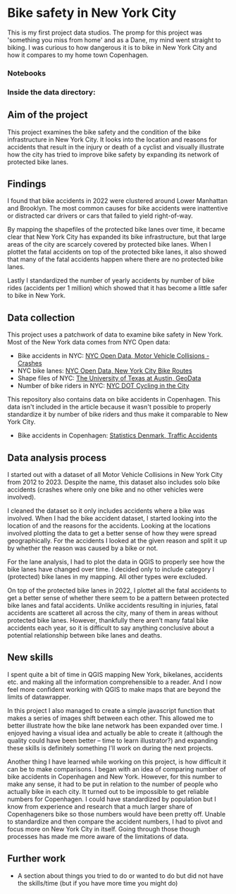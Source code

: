 # Bike safety in New York City

This is my first project data studios. The promp for this project was 'something you miss from home' and as a Dane, my mind went straight to biking. I was curious to how dangerous it is to bike in New York City and how it compares to my home town Copenhagen.

### Notebooks

### Inside the data directory:


## Aim of the project
This project examines the bike safety and the condition of the bike infrastructure in New York City. It looks into the location and reasons for accidents that result in the injury or death of a cyclist and visually illustrate how the city has tried to improve bike safety by expanding its network of protected bike lanes.

## Findings
I found that bike accidents in 2022 were clustered around Lower Manhattan and Brooklyn. The most common causes for bike accidents were inattentive or distracted car drivers or cars that failed to yield right-of-way.

By mapping the shapefiles of the protected bike lanes over time, it became clear that New York City has expanded its bike infrastructure, but that large areas of the city are scarcely covered by protected bike lanes. When I plottet the fatal accidents on top of the protected bike lanes, it also showed that many of the fatal accidents happen where there are no protected bike lanes.  

Lastly I standardized the number of yearly accidents by number of bike rides (accidents per 1 million) which showed that it has become a little safer to bike in New York. 

## Data collection
This project uses a patchwork of data to examine bike safety in New York. Most of the New York data comes from NYC Open data:

- Bike accidents in NYC: [NYC Open Data, Motor Vehicle Collisions - Crashes](https://data.cityofnewyork.us/Public-Safety/Motor-Vehicle-Collisions-Crashes/h9gi-nx95)
- NYC bike lanes: [NYC Open Data, New York City Bike Routes](https://data.cityofnewyork.us/Transportation/New-York-City-Bike-Routes/7vsa-caz7#revert)
- Shape files of NYC: [The University of Texas at Austin, GeoData](https://geodata.lib.utexas.edu/?f%5Bdc_format_s%5D%5B%5D=Shapefile&f%5Bdct_spatial_sm%5D%5B%5D=New+York%2C+New+York%2C+United+States&per_page=50)
- Number of bike riders in NYC: [NYC DOT Cycling in the City](https://www.nyc.gov/html/dot/html/bicyclists/cyclinginthecity.shtml)

This repository also contains data on bike accidents in Copenhagen. This data isn't included in the article because it wasn't possible to properly standardize it by number of bike riders and thus make it comparable to New York City.
- Bike accidents in Copenhagen: [Statistics Denmark, Traffic Accidents](https://www.statistikbanken.dk/20056)

## Data analysis process
I started out with a dataset of all Motor Vehicle Collisions in New York City from 2012 to 2023. Despite the name, this dataset also includes solo bike accidents (crashes where only one bike and no other vehicles were involved). 

I cleaned the dataset so it only includes accidents where a bike was involved. When I had the bike accident dataset, I started looking into the location of and the reasons for the accidents. Looking at the locations involved plotting the data to get a better sense of how they were spread geographically. For the accidents I looked at the given reason and split it up by whether the reason was caused by a bike or not.

For the lane analysis, I had to plot the data in QGIS to properly see how the bike lanes have changed over time. I decided only to include category I (protected) bike lanes in my mapping. All other types were excluded.

On top of the protected bike lanes in 2022, I plottet all the fatal accidents to get a better sense of whether there seem to be a pattern between protected bike lanes and fatal accidents. Unlike accidents resulting in injuries, fatal accidents are scatteret all across the city, many of them in areas without protected bike lanes. However, thankfully there aren’t many fatal bike accidents each year, so it is difficult to say anything conclusive about a potential relationship between bike lanes and deaths.

## New skills
I spent quite a bit of time in QGIS mapping New York, bikelanes, accidents etc. and making all the information comprehensible to a reader. And I now feel more confident working with QGIS to make maps that are beyond the limits of datawrapper. 

In this project I also managed to create a simple javascript function that makes a series of images shift between each other. This allowed me to better illustrate how the bike lane network has been expanded over time. I enjoyed having a visual idea and actually be able to create it (although the quality could have been better – time to learn illustrator?) and expanding these skills is definitely something I'll work on during the next projects. 

Another thing I have learned while working on this project, is how difficult it can be to make comparisons. I began with an idea of comparing number of bike accidents in Copenhagen and New York. However, for this number to make any sense, it had to be put in relation to the number of people who actually bike in each city. It turned out to be impossible to get reliable numbers for Copenhagen. I could have standardized by population but I know from experience  and research that a much larger share of Copenhageners bike so those numbers would have been pretty off. Unable to standardize and then compare the accident numbers, I had to pivot and focus more on New York City in itself. Going through those though processes has made me more aware of the limitations of data.

## Further work
- A section about things you tried to do or wanted to do but did not have the skills/time (but if you have more time you might do)

